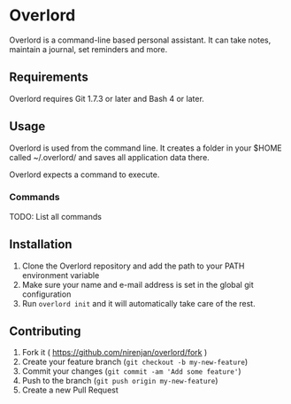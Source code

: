 # Overlord

Overlord is a command-line based personal assistant. It can take notes, maintain
a journal, set reminders and more.

## Requirements

Overlord requires Git 1.7.3 or later and Bash 4 or later.

## Usage

Overlord is used from the command line. It creates a folder in your $HOME called
~/.overlord/ and saves all application data there.

Overlord expects a command to execute.

### Commands

TODO: List all commands

## Installation

1. Clone the Overlord repository and add the path to your PATH environment
   variable
2. Make sure your name and e-mail address is set in the global git configuration
3. Run `overlord init` and it will automatically take care of the rest.

## Contributing

1. Fork it ( https://github.com/nirenjan/overlord/fork )
2. Create your feature branch (`git checkout -b my-new-feature`)
3. Commit your changes (`git commit -am 'Add some feature'`)
4. Push to the branch (`git push origin my-new-feature`)
5. Create a new Pull Request
